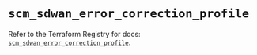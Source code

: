 # `scm_sdwan_error_correction_profile`

Refer to the Terraform Registry for docs: [`scm_sdwan_error_correction_profile`](https://registry.terraform.io/providers/paloaltonetworks/scm/1.0.2/docs/resources/sdwan_error_correction_profile).
